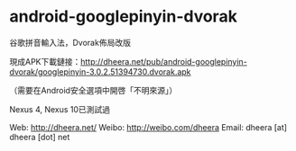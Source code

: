 android-googlepinyin-dvorak
===========================

谷歌拼音輸入法，Dvorak佈局改版

現成APK下載鏈接：http://dheera.net/pub/android-googlepinyin-dvorak/googlepinyin-3.0.2.51394730.dvorak.apk

（需要在Android安全選項中開啓「不明來源」）

Nexus 4, Nexus 10已測試過

Web:   http://dheera.net/
Weibo: http://weibo.com/dheera
Email: dheera [at] dheera [dot] net
